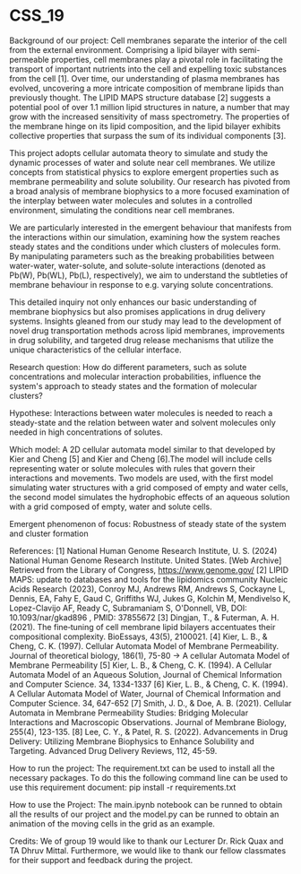 # CSS_19

Background of our project: 
Cell membranes separate the interior of the cell from the external environment. Comprising a lipid bilayer with semi-permeable properties, cell membranes play a pivotal role in facilitating the transport of important nutrients into the cell and expelling toxic substances from the cell [1]. Over time, our understanding of plasma membranes has evolved, uncovering a more intricate composition of membrane lipids than previously thought. The LIPID MAPS structure database [2] suggests a potential pool of over 1.1 million lipid structures in nature, a number that may grow with the increased sensitivity of mass spectrometry. The properties of the membrane hinge on its lipid composition, and the lipid bilayer exhibits collective properties that surpass the sum of its individual components [3]. 

This project adopts cellular automata theory to simulate and study the dynamic processes of water and solute near cell membranes. We utilize concepts from statistical physics to explore emergent properties such as membrane permeability and solute solubility. Our research has pivoted from a broad analysis of membrane biophysics to a more focused examination of the interplay between water molecules and solutes in a controlled environment, simulating the conditions near cell membranes.

We are particularly interested in the emergent behaviour that manifests from the interactions within our simulation, examining how the system reaches steady states and the conditions under which clusters of molecules form. By manipulating parameters such as the breaking probabilities between water-water, water-solute, and solute-solute interactions (denoted as Pb(W), Pb(WL), Pb(L), respectively), we aim to understand the subtleties of membrane behaviour in response to e.g. varying solute concentrations.

This detailed inquiry not only enhances our basic understanding of membrane biophysics but also promises applications in drug delivery systems. Insights gleaned from our study may lead to the development of novel drug transportation methods across lipid membranes, improvements in drug solubility, and targeted drug release mechanisms that utilize the unique characteristics of the cellular interface.

Research question: 
How do different parameters, such as solute concentrations and molecular interaction probabilities, influence the system's approach to steady states and the formation of molecular clusters?​

Hypothese:
Interactions between water molecules is needed to reach a steady-state and the relation between water and solvent molecules only needed in high concentrations of solutes.

Which model: 
A 2D cellular automata model similar to that developed by Kier and Cheng [5] and Kier and Cheng [6].The model will include cells representing water or solute molecules with rules that govern their interactions and movements. Two models are used, with the first model simulating water structures with a grid composed of empty and water cells, the second model simulates the hydrophobic effects of an aqueous solution with a grid composed of empty, water and solute cells.

Emergent phenomenon of focus: 
Robustness of steady state of the system and cluster formation

References: 
[1] National Human Genome Research Institute, U. S. (2024) National Human Genome Research Institute. United States. [Web Archive] Retrieved from the Library of Congress, https://www.genome.gov/ 
[2] LIPID MAPS: update to databases and tools for the lipidomics community Nucleic Acids Research (2023), Conroy MJ, Andrews RM, Andrews S, Cockayne L, Dennis, EA, Fahy E, Gaud C, Griffiths WJ, Jukes G, Kolchin M, Mendivelso K, Lopez-Clavijo AF, Ready C, Subramaniam S, O'Donnell, VB, DOI: 10.1093/nar/gkad896 , PMID: 37855672
[3] Dingjan, T., & Futerman, A. H. (2021). The fine‐tuning of cell membrane lipid bilayers accentuates their compositional complexity. BioEssays, 43(5), 2100021.
[4]  Kier, L. B., & Cheng, C. K. (1997). Cellular Automata Model of Membrane Permeability. Journal of theoretical biology, 186(1), 75-80 → A cellular Automata Model of Membrane Permeability 
[5] Kier, L. B., & Cheng, C. K. (1994). A Cellular Automata Model of an Aqueous Solution, Journal of Chemical Information and Computer Science.  34, 1334-1337
[6] Kier, L. B., & Cheng, C. K. (1994). A Cellular Automata Model of Water, Journal of Chemical Information and Computer Science.  34, 647-652
[7] Smith, J. D., & Doe, A. B. (2021). Cellular Automata in Membrane Permeability Studies: Bridging Molecular Interactions and Macroscopic Observations. Journal of Membrane Biology, 255(4), 123-135.
[8] Lee, C. Y., & Patel, R. S. (2022). Advancements in Drug Delivery: Utilizing Membrane Biophysics to Enhance Solubility and Targeting. Advanced Drug Delivery Reviews, 112, 45-59.

How to run the project:
The requirement.txt can be used to install all the necessary packages. To do this the following command line can be used to use this requirement document:
pip install -r requirements.txt

How to use the Project:
The main.ipynb notebook can be runned to obtain all the results of our project and the model.py can be runned to obtain an animation of the moving cells in the grid as an example.

Credits:
We of group 19 would like to thank our Lecturer Dr. Rick Quax and TA Dhruv Mittal. Furthermore, we would like to thank our fellow classmates for their support and feedback during the project.
